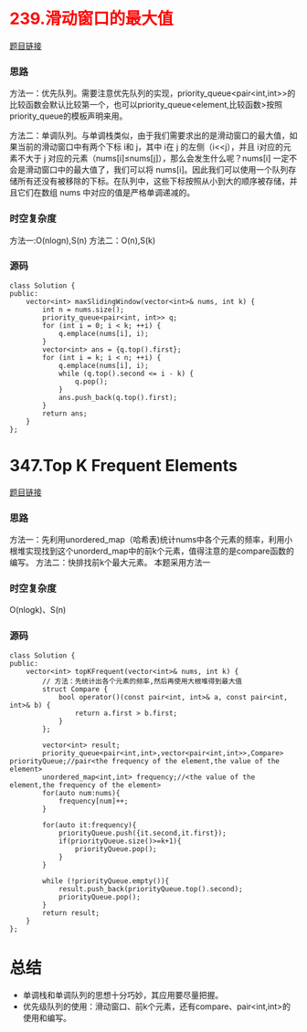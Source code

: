 # <span style="color:red">239.滑动窗口的最大值</span>
[题目链接](https://leetcode.cn/problems/sliding-window-maximum/description/)
### 思路
方法一：优先队列。需要注意优先队列的实现，priority_queue<pair<int,int>>的比较函数会默认比较第一个，也可以priority_queue<element,比较函数>按照priority_queue的模板声明来用。

方法二：单调队列。与单调栈类似，由于我们需要求出的是滑动窗口的最大值，如果当前的滑动窗口中有两个下标 i和 j，其中 i在 j 的左侧（i<<j），并且 i对应的元素不大于 j 对应的元素（nums[i]≤nums[j]），那么会发生什么呢？nums[i] 一定不会是滑动窗口中的最大值了，我们可以将 nums[i]。因此我们可以使用一个队列存储所有还没有被移除的下标。在队列中，这些下标按照从小到大的顺序被存储，并且它们在数组 nums 中对应的值是严格单调递减的。

### 时空复杂度
方法一:O(nlogn),S(n)
方法二：O(n),S(k)
### 源码
```
class Solution {  
public:  
    vector<int> maxSlidingWindow(vector<int>& nums, int k) {  
        int n = nums.size();  
        priority_queue<pair<int, int>> q;  
        for (int i = 0; i < k; ++i) {  
            q.emplace(nums[i], i);  
        }  
        vector<int> ans = {q.top().first};  
        for (int i = k; i < n; ++i) {  
            q.emplace(nums[i], i);  
            while (q.top().second <= i - k) {  
                q.pop();  
            }  
            ans.push_back(q.top().first);  
        }  
        return ans;  
    }  
};
```

# 347.Top K Frequent Elements
[题目链接](https://leetcode.cn/problems/top-k-frequent-elements/description/)
### 思路
方法一：先利用unordered_map（哈希表)统计nums中各个元素的频率，利用小根堆实现找到这个unorderd_map中的前k个元素，值得注意的是compare函数的编写。
方法二：快排找前k个最大元素。
本题采用方法一
### 时空复杂度
O(nlogk)、S(n)
### 源码
```
class Solution {  
public:  
    vector<int> topKFrequent(vector<int>& nums, int k) {  
        // 方法：先统计出各个元素的频率,然后再使用大根堆得到最大值  
        struct Compare {  
            bool operator()(const pair<int, int>& a, const pair<int, int>& b) {  
                return a.first > b.first;  
            }  
        };  
  
        vector<int> result;  
        priority_queue<pair<int,int>,vector<pair<int,int>>,Compare> priorityQueue;//pair<the frequency of the element,the value of the element>  
        unordered_map<int,int> frequency;//<the value of the element,the frequency of the element>  
        for(auto num:nums){  
            frequency[num]++;  
        }  
  
        for(auto it:frequency){  
            priorityQueue.push({it.second,it.first});  
            if(priorityQueue.size()>=k+1){  
                priorityQueue.pop();  
            }  
        }  
  
        while (!priorityQueue.empty()){  
            result.push_back(priorityQueue.top().second);  
            priorityQueue.pop();  
        }  
        return result;  
    }  
};
```

# 总结
* 单调栈和单调队列的思想十分巧妙，其应用要尽量把握。
* 优先级队列的使用：滑动窗口、前k个元素，还有compare、pair<int,int>的使用和编写。
